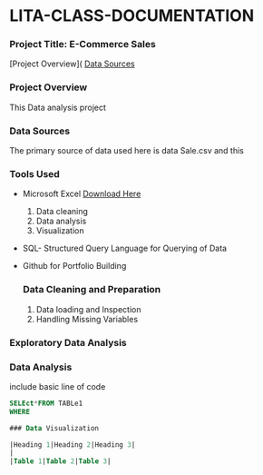 # LITA-CLASS-DOCUMENTATION

### Project Title: E-Commerce Sales

[Project Overview](
[Data Sources](#data-sources)


### Project Overview
This Data analysis project 

### Data Sources 
The primary source of data used here is data Sale.csv and this

### Tools Used
- Microsoft Excel [Download Here](https://www.microsoft.com)
  1. Data cleaning
  2. Data analysis 
  3.  Visualization
- SQL- Structured Query Language for Querying of Data
- Github for Portfolio Building

  ### Data Cleaning and Preparation
  1. Data loading and Inspection
  2. Handling Missing Variables
 
### Exploratory Data Analysis

### Data Analysis
include basic line of code

```SQL
SELEct*FROM TABLe1
WHERE

### Data Visualization

|Heading 1|Heading 2|Heading 3|
|
|Table 1|Table 2|Table 3|
